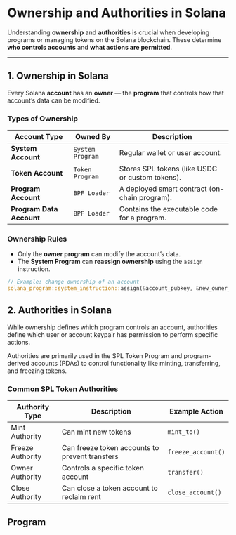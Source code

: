 # Ownership and Authorities in Solana

Understanding **ownership** and **authorities** is crucial when developing programs or managing tokens on the Solana blockchain. These determine **who controls accounts** and **what actions are permitted**.

---

##  1. Ownership in Solana

Every Solana **account** has an **owner** — the **program** that controls how that account’s data can be modified.

### Types of Ownership

| Account Type | Owned By | Description |
|---------------|-----------|--------------|
| **System Account** | `System Program` | Regular wallet or user account. |
| **Token Account** | `Token Program` | Stores SPL tokens (like USDC or custom tokens). |
| **Program Account** | `BPF Loader` | A deployed smart contract (on-chain program). |
| **Program Data Account** | `BPF Loader` | Contains the executable code for a program. |

### Ownership Rules

- Only the **owner program** can modify the account’s data.  
- The **System Program** can **reassign ownership** using the `assign` instruction.

```rust
// Example: change ownership of an account
solana_program::system_instruction::assign(&account_pubkey, &new_owner_program_id);
```

## 2. Authorities in Solana

While ownership defines which program controls an account,
authorities define which user or account keypair has permission to perform specific actions.

Authorities are primarily used in the SPL Token Program and program-derived accounts (PDAs) to control functionality like minting, transferring, and freezing tokens.

### Common SPL Token Authorities

| Authority Type | Description| Example Action |
|----------------|------------|----------------|
| Mint Authority | Can mint new tokens | `mint_to()` |
| Freeze Authority | Can freeze token accounts to prevent transfers | `freeze_account()` |
| Owner Authority | Controls a specific token account | `transfer()` |
| Close Authority | Can close a token account to reclaim rent | `close_account()` |


## Program